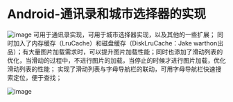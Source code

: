 # Android-通讯录和城市选择器的实现
![image](https://github.com/jyvvip/address-list-and-city-selector/raw/master/curryone.jpg)
可用于通讯录实现，可用于城市选择器实现，以及其他的一些扩展；
同时加入了内存缓存（LruCache）和磁盘缓存（DiskLruCache：Jake warthon出品）；有大量图片加载需求时，可以提升图片加载性能；同时也添加了滑动列表的优化，当滑动的过程中，不进行图片的加载，当停止的时候才进行图片加载，优化滑动列表的性能；
实现了滑动列表与字母导航栏的联动，可用字母导航栏快速搜索定位，便于查找；

![image](https://github.com/jyvvip/address-list-and-city-selector/raw/master/currytwo.jpg)




